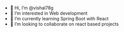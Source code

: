 - 👋 Hi, I’m @vishal78g
- 👀 I’m interested in Web development
- 🌱 I’m currently learning Spring Boot with React
- 💞️ I’m looking to collaborate on react based projects

<!---
vishal78g/vishal78g is a ✨ special ✨ repository because its `README.md` (this file) appears on your GitHub profile.
You can click the Preview link to take a look at your changes.
--->
